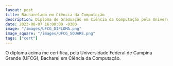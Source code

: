 ```yaml
---
layout: post
title: Bacharelado em Ciência da Computação
description: Diploma de Graduação em Ciência da Computação pela Universidade Federal de Campina Grande.
date: 2023-08-07 16:00:00 -0300
image: "/images/UFCG_DIPLOMA.png"
image_square: "/images/UFCG_SQUARE.png"
tags: ["cert"]
---
```


O diploma acima me certifica, pela Universidade Federal de Campina Grande (UFCG), Bacharel em Ciência da Computação.
